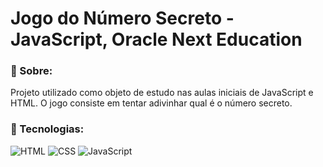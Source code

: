 # Jogo do Número Secreto - JavaScript, Oracle Next Education
###  :page_with_curl: Sobre:
Projeto utilizado como objeto de estudo nas aulas iniciais de JavaScript e HTML. O jogo consiste em tentar adivinhar qual é o número secreto.

### :rocket: Tecnologias:
![HTML](https://img.shields.io/badge/HTML-5-orange?style=flat&logo=html5&logoColor=white)
![CSS](https://img.shields.io/badge/CSS-3-blue?style=flat&logo=css3&logoColor=white)
![JavaScript](https://img.shields.io/badge/JavaScript-ES6-yellow?style=flat&logo=javascript&logoColor=white)





